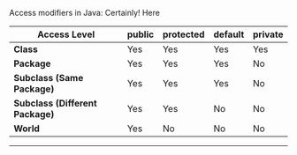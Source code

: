 Access modifiers in Java:
Certainly! Here

| **Access Level**                 | **public** | **protected** | **default** | **private** |
|----------------------------------|------------|---------------|-------------|-------------|
| **Class**                        | Yes        | Yes           | Yes         | Yes         |
| **Package**                      | Yes        | Yes           | Yes         | No          |
| **Subclass (Same Package)**      | Yes        | Yes           | Yes         | No          |
| **Subclass (Different Package)** | Yes        | Yes           | No          | No          |
| **World**                        | Yes        | No            | No          | No          |

---